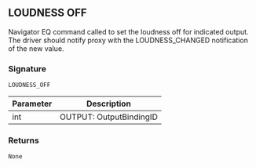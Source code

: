 ## LOUDNESS OFF

Navigator EQ command called to set the loudness off for indicated output. The driver should notify proxy with the LOUDNESS\_CHANGED notification of the new value.


### Signature

`LOUDNESS_OFF`


| Parameter | Description |
| --- | --- |
| int | OUTPUT: OutputBindingID |


### Returns

`None`